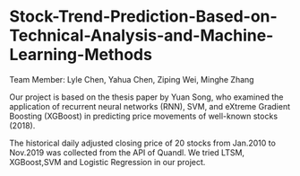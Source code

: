 # Stock-Trend-Prediction-Based-on-Technical-Analysis-and-Machine-Learning-Methods

Team Member: Lyle Chen, Yahua Chen, Ziping Wei, Minghe Zhang  

Our project is based on the thesis paper by Yuan Song, who examined the application of recurrent neural networks (RNN), SVM, and eXtreme Gradient Boosting (XGBoost) in predicting price movements of well-known stocks (2018).  

The historical daily adjusted closing price of 20 stocks from Jan.2010 to Nov.2019 was collected from the API of Quandl. We tried LTSM, XGBoost,SVM and Logistic Regression in our project.
